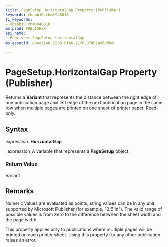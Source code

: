 ```yaml
---
title: PageSetup.HorizontalGap Property (Publisher)
keywords: vbapb10.chm6946818
f1_keywords:
- vbapb10.chm6946818
ms.prod: PUBLISHER
api_name:
- Publisher.PageSetup.HorizontalGap
ms.assetid: e8ee51e0-59b3-8fb6-21f6-87d67a96dd66

---
```



# PageSetup.HorizontalGap Property (Publisher)

Returns a  **Variant** that represents the distance between the right edge of one publication page and left edge of the next publication page in the same row when multiple pages are printed on one sheet of printer paper. Read-only.


## Syntax

 _expression_. **HorizontalGap**

 _expression_A variable that represents a  **PageSetup** object.


### Return Value

Variant


## Remarks

Numeric values are evaluated as points; string values can be in any unit supported by Microsoft Publisher (for example, "2.5 in"). The valid range of possible values is from zero to the difference between the sheet width and the page width.

This property applies only to publications where multiple pages will be printed on each printer sheet. Using this property for any other publication raises an error.


